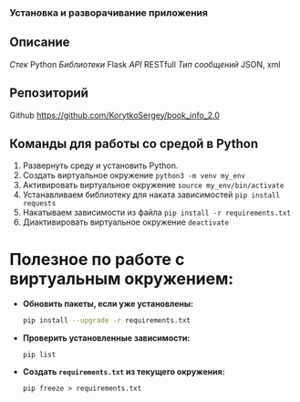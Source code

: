 ### Установка и разворачивание приложения
## Описание
*Стек* Python
*Библиотеки* Flask
*API* RESTfull
*Тип сообщений* JSON, xml

## Репозиторий
Github https://github.com/KorytkoSergey/book_info_2.0

## Команды для работы со средой в Python
1. Развернуть среду и установить Python.
2. Создать виртуальное окружение
   ```python3 -m venv my_env```  
4. Активировать виртуальное окружение ```source my_env/bin/activate```
5. Устанавливаем библиотеку для наката зависимостей ```pip install requests``` 
6. Накатываем зависимости из файла ```pip install -r requirements.txt```
7. Диактивировать виртуальное окружение ```deactivate```

# **Полезное по работе с виртуальным окружением:**

- **Обновить пакеты, если уже установлены:**
    
    ```bash
    pip install --upgrade -r requirements.txt
    ```
    
- **Проверить установленные зависимости:**
    
    ```
    pip list
    ```
    
- **Создать `requirements.txt` из текущего окружения:**
    
    ```
    pip freeze > requirements.txt
    ```



